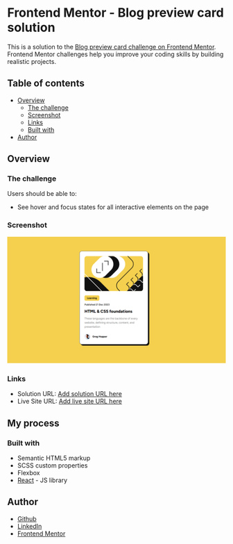 # Frontend Mentor - Blog preview card solution

This is a solution to the [Blog preview card challenge on Frontend Mentor](https://www.frontendmentor.io/challenges/blog-preview-card-ckPaj01IcS). Frontend Mentor challenges help you improve your coding skills by building realistic projects. 

## Table of contents

- [Overview](#overview)
  - [The challenge](#the-challenge)
  - [Screenshot](#screenshot)
  - [Links](#links)
  - [Built with](#built-with)
- [Author](#author)

## Overview
### The challenge

Users should be able to:

- See hover and focus states for all interactive elements on the page

### Screenshot
![](./screenshot.png)

### Links
- Solution URL: [Add solution URL here](https://www.frontendmentor.io/solutions/social-links-profile-reactscss-7Av-rwyNaI)
- Live Site URL: [Add live site URL here](https://andrew-neely-82.github.io/blog-preview-card/)

## My process
### Built with
- Semantic HTML5 markup
- SCSS custom properties
- Flexbox
- [React](https://reactjs.org/) - JS library

## Author
- [Github](https://github.com/Andrew-Neely-82)
- [LinkedIn](https://www.linkedin.com/in/andrewneely82/)
- [Frontend Mentor](https://www.frontendmentor.io/profile/Andrew-Neely-82)
